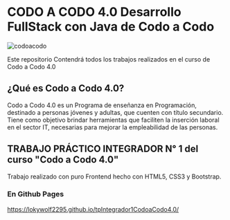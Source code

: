 # CODO A CODO 4.0 Desarrollo FullStack con Java de Codo a Codo

![codoacodo](https://user-images.githubusercontent.com/83146564/137408912-013f0d0c-37d1-4dc2-a1b5-77356c1003f3.png)


Este repositorio Contendrá todos los trabajos realizados en el curso de Codo a Codo 4.0

## ¿Qué es Codo a Codo 4.0?

Codo a Codo 4.0 es un Programa de enseñanza en Programación, destinado a personas jóvenes y adultas, que cuenten con título secundario. Tiene como objetivo brindar herramientas que faciliten la inserción laboral en el sector IT, necesarias para mejorar la empleabilidad de las personas.

## TRABAJO PRÁCTICO INTEGRADOR N° 1 del curso "Codo a Codo 4.0"
Trabajo realizado con puro Frontend hecho con HTML5, CSS3 y Bootstrap.

### En Github Pages
https://lokywolf2295.github.io/tpIntegrador1CodoaCodo4.0/